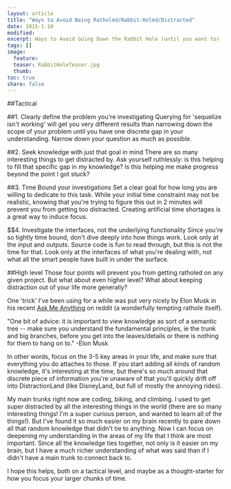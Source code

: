 ```yaml
---
layout: article
title: "Ways to Avoid Being Ratholed/Rabbit-Holed/Distracted"
date: 2015-1-10
modified:
excerpt: Ways to Avoid Going Down the Rabbit Hole (until you want to)
tags: []
image:
  feature:
  teaser: RabbitHoleTeaser.jpg
  thumb:
toc: true
share: false
---
```


##Tactical

##1. Clearly define the problem you're investigating
Querying for 'sequelize isn't working' will get you very different results than narrowing down the scope of your problem until you have one discrete gap in your understanding. Narrow down your question as much as possible. 

##2. Seek knowledge with just that goal in mind
There are so many interesting things to get distracted by. Ask yourself ruthlessly: is this helping to fill that specific gap in my knowledge? Is this helping me make progress beyond the point I got stuck? 

##3. Time Bound your investigations
Set a clear goal for how long you are willing to dedicate to this task. While your initial time constraint may not be realistic, knowing that you're trying to figure this out in 2 minutes will prevent you from getting too distracted. Creating artificial time shortages is a great way to induce focus. 

$$4. Investigate the interfaces, not the underlying functionality
Since you're so tightly time bound, don't dive deeply into how things work. Look only at the input and outputs. Source code is fun to read through, but this is not the time for that. Look only at the interfaces of what you're dealing with, not what all the smart people have built in under the surface. 

##High level
Those four points will prevent you from getting ratholed on any given project. But what about even higher level? What about keeping distraction out of your life more generally? 

One 'trick' I've been using for a while was put very nicely by Elon Musk in his recent [Ask Me Anything](https://www.reddit.com/r/IAmA/comments/2rgsan/i_am_elon_musk_ceocto_of_a_rocket_company_ama) on reddit (a wonderfully tempting rathole itself).

"One bit of advice: it is important to view knowledge as sort of a semantic tree -- make sure you understand the fundamental principles, ie the trunk and big branches, before you get into the leaves/details or there is nothing for them to hang on to."
-Elon Musk

In other words, focus on the 3-5 key areas in your life, and make sure that everything you do attaches to those. If you start adding all kinds of random knowledge, it's interesting at the time, but there's so much around that discrete piece of information you're unaware of that you'll quickly drift off into DistractionLand (like DisneyLand, but full of mostly the annoying rides). 

My main trunks right now are coding, biking, and climbing. I used to get super distracted by all the interesting things in the world (there are so many interesting things! I'm a super curious person, and wanted to learn all of the things!). But I've found it so much easier on my brain recently to pare down all that random knowledge that didn't tie to anything. Now I can focus on deepening my understanding in the areas of my life that I think are most important. Since all the knowledge ties together, not only is it easier on my brain, but I have a much richer understanding of what was said than if I didn't have a main trunk to connect back to. 

I hope this helps, both on a tactical level, and maybe as a thought-starter for how you focus your larger chunks of time. 